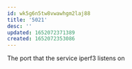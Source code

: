 ```yaml
---
id: wk5g6n5tw8vwawhgm2laj88
title: '5021'
desc: ''
updated: 1652072371389
created: 1652072353086
---
```


The port that the service iperf3 listens on
